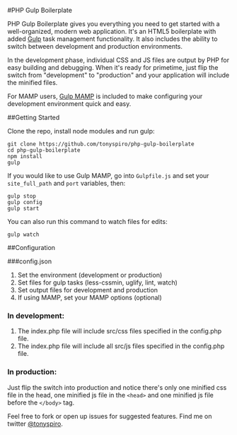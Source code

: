 #PHP Gulp Boilerplate

PHP Gulp Boilerplate gives you everything you need to get started with a well-organized, modern web application.  It's an HTML5 boilerplate with added [Gulp](http://gulpjs.com/) task management functionality. It also includes the ability to switch between development and production environments. 

In the development phase, individual CSS and JS files are output by PHP for easy building and debugging.  When it's ready for primetime, just flip the switch from "development" to "production" and your application will include the minified files.

For MAMP users, [Gulp MAMP](https://github.com/tonyspiro/gulp-mamp) is included to make configuring your development environment quick and easy.

##Getting Started

Clone the repo, install node modules and run gulp:
```
git clone https://github.com/tonyspiro/php-gulp-boilerplate
cd php-gulp-boilerplate
npm install
gulp
```
If you would like to use Gulp MAMP, go into `Gulpfile.js` and set your `site_full_path` and `port` variables, then:
```
gulp stop
gulp config
gulp start
```
You can also run this command to watch files for edits:
```
gulp watch
```

##Configuration

###config.json
1. Set the environment (development or production)
2. Set files for gulp tasks (less-cssmin, uglify, lint, watch)
3. Set output files for development and production
4. If using MAMP, set your MAMP options (optional)

### In development:
1. The index.php file will include src/css files specified in the config.php file.
2. The index.php file will include all src/js files specified in the config.php file.

### In production:
Just flip the switch into production and notice there's only one minified css file in the head, one minified js file in the `<head>` and one minified js file before the `</body>` tag.

Feel free to fork or open up issues for suggested features.
Find me on twitter [@tonyspiro](http://twitter.com/tonyspiro).